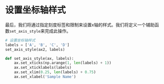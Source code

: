 # 设置坐标轴样式

最后，我们将通过指定刻度标签和限制来设置x轴的样式。我们将定义一个辅助函数`set_axis_style`来完成此操作。

```python
# 设置坐标轴样式
labels = ['A', 'B', 'C', 'D']
set_axis_style(ax2, labels)

def set_axis_style(ax, labels):
    ax.set_xticks(np.arange(1, len(labels) + 1))
    ax.set_xticklabels(labels)
    ax.set_xlim(0.25, len(labels) + 0.75)
    ax.set_xlabel('Sample Name')
```
